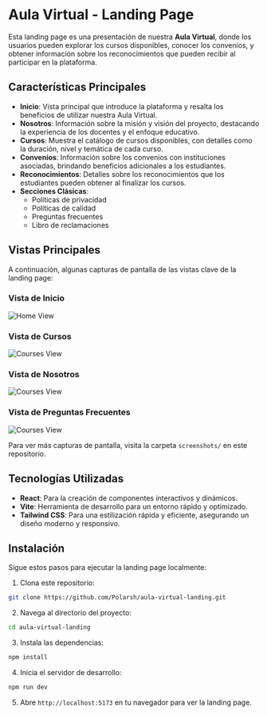 # Aula Virtual - Landing Page

Esta landing page es una presentación de nuestra **Aula Virtual**, donde los usuarios pueden explorar los cursos disponibles, conocer los convenios, y obtener información sobre los reconocimientos que pueden recibir al participar en la plataforma.

## Características Principales

- **Inicio**: Vista principal que introduce la plataforma y resalta los beneficios de utilizar nuestra Aula Virtual.
- **Nosotros**: Información sobre la misión y visión del proyecto, destacando la experiencia de los docentes y el enfoque educativo.
- **Cursos**: Muestra el catálogo de cursos disponibles, con detalles como la duración, nivel y temática de cada curso.
- **Convenios**: Información sobre los convenios con instituciones asociadas, brindando beneficios adicionales a los estudiantes.
- **Reconocimientos**: Detalles sobre los reconocimientos que los estudiantes pueden obtener al finalizar los cursos.
- **Secciones Clásicas**:
  - Políticas de privacidad
  - Políticas de calidad
  - Preguntas frecuentes
  - Libro de reclamaciones

## Vistas Principales

A continuación, algunas capturas de pantalla de las vistas clave de la landing page:

### Vista de Inicio
![Home View](./screenshots/home.png)

### Vista de Cursos
![Courses View](./screenshots/cursos.png)

### Vista de Nosotros
![Courses View](./screenshots/nosotros.png)

### Vista de Preguntas Frecuentes
![Courses View](./screenshots/preguntas_frecuentes.png)

Para ver más capturas de pantalla, visita la carpeta `screenshots/` en este repositorio.

## Tecnologías Utilizadas

- **React**: Para la creación de componentes interactivos y dinámicos.
- **Vite**: Herramienta de desarrollo para un entorno rápido y optimizado.
- **Tailwind CSS**: Para una estilización rápida y eficiente, asegurando un diseño moderno y responsivo.

## Instalación

Sigue estos pasos para ejecutar la landing page localmente:

1. Clona este repositorio:

```bash
git clone https://github.com/Polarsh/aula-virtual-landing.git
```

2. Navega al directorio del proyecto:

```bash
cd aula-virtual-landing
```

3. Instala las dependencias:

```bash
npm install
```

4. Inicia el servidor de desarrollo:

```bash
npm run dev
```

5. Abre `http://localhost:5173` en tu navegador para ver la landing page.
